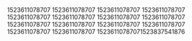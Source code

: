 1523611078707
1523611078707
1523611078707
1523611078707
1523611078707
1523611078707
1523611078707
1523611078707
1523611078707
1523611078707
1523611078707
1523611078707
1523611078707
1523611078707
15236110787071523837541876